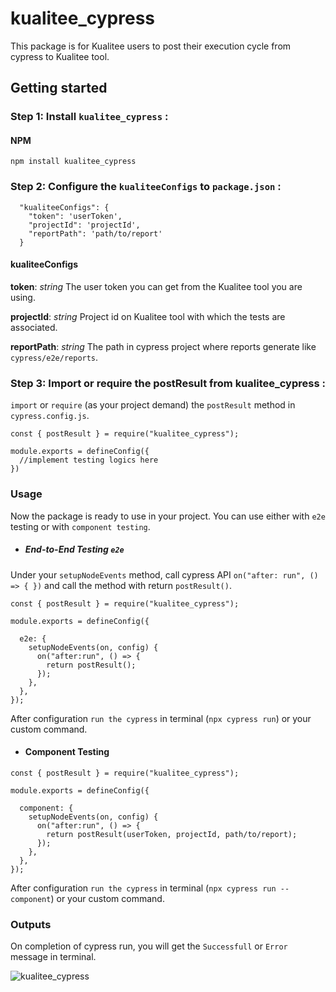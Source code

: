 # kualitee_cypress
This package is for Kualitee users to post their execution cycle from cypress to Kualitee tool.

## Getting started
### Step 1: Install `kualitee_cypress` :

#### NPM
```
npm install kualitee_cypress
```

### Step 2: Configure the `kualiteeConfigs` to `package.json` :
```
  "kualiteeConfigs": {
    "token": 'userToken',
    "projectId": 'projectId',
    "reportPath": 'path/to/report'
  }
```

#### kualiteeConfigs
**token**: _string_ The user token you can get from the Kualitee tool you are using.

**projectId**: _string_ Project id on Kualitee tool with which the tests are associated.

**reportPath**: _string_ The path in cypress project where reports generate like `cypress/e2e/reports`.


### Step 3: Import or require the postResult from kualitee_cypress :
`import` or `require` (as your project demand) the `postResult` method in `cypress.config.js`.

```
const { postResult } = require("kualitee_cypress");

module.exports = defineConfig({
  //implement testing logics here
})
```

### Usage
Now the package is ready to use in your project. You can use either with `e2e` testing or with `component testing`.

- ##### End-to-End Testing `e2e`
Under your `setupNodeEvents` method, call cypress API `on("after: run", () => { })` and call the method with return `postResult()`.

```
const { postResult } = require("kualitee_cypress");

module.exports = defineConfig({

  e2e: {
    setupNodeEvents(on, config) {
      on("after:run", () => {
        return postResult();
      });
    },
  },
});
```
After configuration `run the cypress` in terminal (`npx cypress run`) or your custom command.

- #### Component Testing
```
const { postResult } = require("kualitee_cypress");

module.exports = defineConfig({

  component: {
    setupNodeEvents(on, config) {
      on("after:run", () => {
        return postResult(userToken, projectId, path/to/report);
      });
    },
  },
});
```
After configuration `run the cypress` in terminal (`npx cypress run --component`) or your custom command.

### Outputs
On completion of cypress run, you will get the `Successfull` or `Error` message in terminal.

![kualitee_cypress](https://user-images.githubusercontent.com/48677205/228813255-e8f3c0a7-2f41-4743-a333-22b672a0541a.png)


